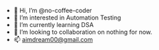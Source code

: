 - 👋 Hi, I’m @no-coffee-coder
- 👀 I’m interested in Automation Testing
- 🌱 I’m currently learning DSA
- 💞️ I’m looking to collaboration on nothing for now.
- 📫 aimdream00@gmail.com

<!---
no-coffee-coder/no-coffee-coder is a ✨ special ✨ repository because its `README.md` (this file) appears on your GitHub profile.
You can click the Preview link to take a look at your changes.
--->
